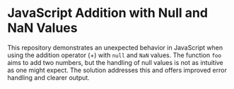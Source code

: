 # JavaScript Addition with Null and NaN Values

This repository demonstrates an unexpected behavior in JavaScript when using the addition operator (+) with `null` and `NaN` values.  The function `foo` aims to add two numbers, but the handling of null values is not as intuitive as one might expect.  The solution addresses this and offers improved error handling and clearer output.